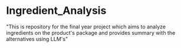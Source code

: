 # Ingredient_Analysis
"This is repository for the final year project which aims to analyze ingredients on the product's package and provides summary with the alternatives using LLM's"
